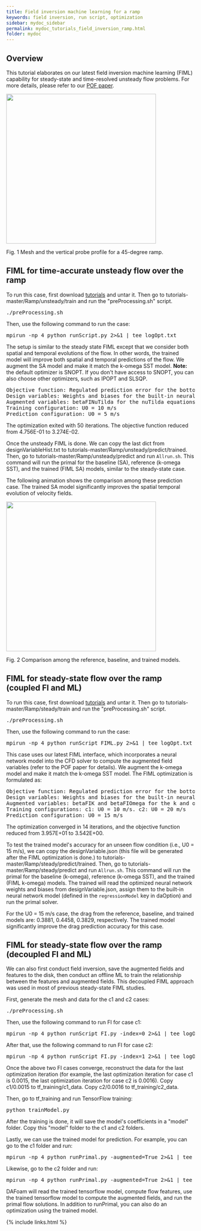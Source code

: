 ```yaml
---
title: Field inversion machine learning for a ramp
keywords: field inversion, run script, optimization
sidebar: mydoc_sidebar
permalink: mydoc_tutorials_field_inversion_ramp.html
folder: mydoc
---
```


## Overview
This tutorial elaborates on our latest field inversion machine learning (FIML) capability for steady-state and time-resolved unsteady flow problems. For more details, please refer to our [POF paper](https://doi.org/10.1063/5.0207704).

<img src="{{ site.url }}{{ site.baseurl }}/images/tutorials/Ramp_mesh.png" width="400" />

Fig. 1 Mesh and the vertical probe profile for a 45-degree ramp.


## FIML for time-accurate unsteady flow over the ramp

To run this case, first download [tutorials](https://github.com/DAFoam/tutorials/archive/master.tar.gz) and untar it. Then go to tutorials-master/Ramp/unsteady/train and run the "preProcessing.sh" script. 

<pre>
./preProcessing.sh
</pre>

Then, use the following command to run the case:

<pre>
mpirun -np 4 python runScript.py 2>&1 | tee logOpt.txt
</pre>

The setup is similar to the steady state FIML except that we consider both spatial and temporal evolutions of the flow. In other words, the trained model will improve both spatial and temporal predictions of the flow. We augment the SA model and make it match the k-omega SST model. **Note:** the default optimizer is SNOPT. If you don't have access to SNOPT, you can also choose other optimizers, such as IPOPT and SLSQP.

<pre>
Objective function: Regulated prediction error for the bottom wall pressure at all time steps
Design variables: Weights and biases for the built-in neural network
Augmented variables: betaFINuTilda for the nuTilda equations
Training configuration: U0 = 10 m/s
Prediction configuration: U0 = 5 m/s
</pre>

The optimization exited with 50 iterations. The objective function reduced from 4.756E-01 to 3.274E-02.

Once the unsteady FIML is done. We can copy the last dict from designVariableHist.txt to tutorials-master/Ramp/unsteady/predict/trained. Then, go to tutorials-master/Ramp/unsteady/predict and run `Allrun.sh`.  This command will run the primal for the baseline (SA), reference (k-omega SST), and the trained (FIML SA) models, similar to the steady-state case.

The following animation shows the comparison among these prediction case. The trained SA model significantly improves the spatial temporal evolution of velocity fields.

<img src="{{ site.url }}{{ site.baseurl }}/images/tutorials/Ramp_ufiml.gif" width="400" />

Fig. 2 Comparison among the reference, baseline, and trained models.

## FIML for steady-state flow over the ramp (coupled FI and ML)

To run this case, first download [tutorials](https://github.com/DAFoam/tutorials/archive/master.tar.gz) and untar it. Then go to tutorials-master/Ramp/steady/train and run the "preProcessing.sh" script. 

<pre>
./preProcessing.sh
</pre>

Then, use the following command to run the case:

<pre>
mpirun -np 4 python runScript_FIML.py 2>&1 | tee logOpt.txt
</pre>

This case uses our latest FIML interface, which incorporates a neural network model into the CFD solver to compute the augmented field variables (refer to the POF paper for details). We augment the k-omega model and make it match the k-omega SST model. The FIML optimization is formulated as:

<pre>
Objective function: Regulated prediction error for the bottom wall pressure and the CD values
Design variables: Weights and biases for the built-in neural network
Augmented variables: betaFIK and betaFIOmega for the k and omega equations, respectively
Training configurations: c1: U0 = 10 m/s. c2: U0 = 20 m/s
Prediction configuration: U0 = 15 m/s
</pre>

The optimization converged in 14 iterations, and the objective function reduced from 3.957E+01 to 3.542E+00.

To test the trained model's accuracy for an unseen flow condition (i.e., U0 = 15 m/s), we can copy the designVariable.json (this file will be generated after the FIML optimization is done.) to tutorials-master/Ramp/steady/predict/trained. Then, go to tutorials-master/Ramp/steady/predict and run `Allrun.sh`. This command will run the primal for the baseline (k-omega), reference (k-omega SST), and the trained (FIML k-omega) models. The trained will read the optimized neural network weights and biases from designVariable.json, assign them to the built-in neural network model (defined in the `regressionModel` key in daOption) and run the primal solver.

For the U0 = 15 m/s case, the drag from the reference, baseline, and trained models are: 0.3881, 0.4458, 0.3829, respectively. The trained model significantly improve the drag prediction accuracy for this case.

## FIML for steady-state flow over the ramp (decoupled FI and ML)

We can also first conduct field inversion, save the augmented fields and features to the disk, then conduct an offline ML to train the relationship between the features and augmented fields. This decoupled FIML approach was used in most of previous steady-state FIML studies.

First, generate the mesh and data for the c1 and c2 cases:

<pre>
./preProcessing.sh
</pre>

Then, use the following command to run FI for case c1:

<pre>
mpirun -np 4 python runScript_FI.py -index=0 2>&1 | tee logOpt1.txt
</pre>

After that, use the following command to run FI for case c2:

<pre>
mpirun -np 4 python runScript_FI.py -index=1 2>&1 | tee logOpt2.txt
</pre>

Once the above two FI cases converge, reconstruct the data for the last optimization iteration (for example, the last optimization iteration for case c1 is 0.0015, the last optimization iteration for case c2 is 0.0016). Copy c1/0.0015 to tf_training/c1_data. Copy c2/0.0016 to tf_training/c2_data.

Then, go to tf_training and run TensorFlow training:

<pre>
python trainModel.py
</pre>

After the training is done, it will save the model's coefficients in a "model" folder. Copy this "model" folder to the c1 and c2 folders.

Lastly, we can use the trained model for prediction. For example, you can go to the c1 folder and run:

<pre>
mpirun -np 4 python runPrimal.py -augmented=True 2>&1 | tee logOpt1.txt
</pre>

Likewise, go to the c2 folder and run:

<pre>
mpirun -np 4 python runPrimal.py -augmented=True 2>&1 | tee logOpt2.txt
</pre>

DAFoam will read the trained tensorflow model, compute flow features, use the trained tensorflow model to compute the augmented fields, and run the primal flow solutions. In addition to runPrimal, you can also do an optimization using the trained model.


{% include links.html %}
